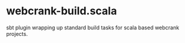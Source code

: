 webcrank-build.scala
====================

sbt plugin wrapping up standard build tasks for scala based webcrank projects.